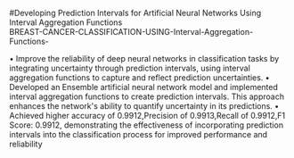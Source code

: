 #Developing Prediction Intervals for Artificial Neural Networks Using Interval Aggregation Functions  
BREAST-CANCER-CLASSIFICATION-USING-Interval-Aggregation-Functions-

• Improve the reliability of deep neural networks in classification tasks by integrating uncertainty through prediction intervals, using
interval aggregation functions to capture and reflect prediction uncertainties.
• Developed an Ensemble artificial neural network model and implemented interval aggregation functions to create prediction
intervals. This approach enhances the network's ability to quantify uncertainty in its predictions.
• Achieved higher accuracy of 0.9912,Precision of 0.9913,Recall of 0.9912,F1 Score: 0.9912, demonstrating the effectiveness of
incorporating prediction intervals into the classification process for improved performance and reliability
